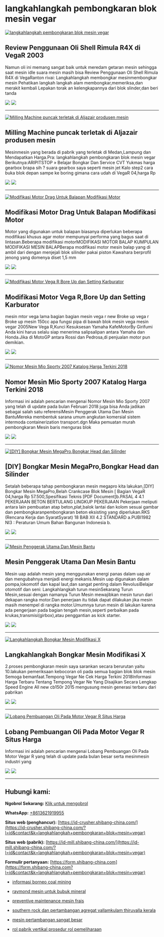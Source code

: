 # langkahlangkah pembongkaran blok mesin vegar

<a href="https://swt.shibang-china.com/?l=id&img&k=langkahlangkah+pembongkaran+blok+mesin+vegar" target="_blank">![langkahlangkah pembongkaran blok mesin vegar](http://static.shibang-china.com/all-800x300/70.jpg)</a>

## Review Penggunaan Oli Shell Rimula R4X di VegaR 2003
Namun oli ini memang sangat baik untuk meredam getaran mesin sehingga saat mesin idle suara mesin masih bisa Review Penggunaan Oli Shell Rimula R4X di VegaRanton rivai: Langkahlangkah membongkar mesinmembongkar mesin Pehatikan langkah langkah alam membongkar,memeriksa,dan merakit kembali Lepakan torak an kelengkapannya dari blok slinder,dan beri tanda


<a href="https://whatsapp.shibangsoft.com/WhatsApp.php" target="_blank" title="WhatsApp">![](http://static.shibang-china.com/icon/whatsapp.png)</a> <a href="https://swt.shibang-china.com/?l=id&icon&k=langkahlangkah+pembongkaran+blok+mesin+vegar" target="_blank">![](http://static.shibang-china.com/icon/chat-id.png)</a>

---

<a href="https://swt.shibang-china.com/?l=id&img&k=langkahlangkah+pembongkaran+blok+mesin+vegar" target="_blank">![Milling Machine puncak terletak di Aljazair produsen mesin](http://static.shibang-china.com/all-800x300/935.jpg)</a>

## Milling Machine puncak terletak di Aljazair produsen mesin
Mesinmesin yang berada di pabrik yang terletak di Medan,Lampung dan Mendapatkan Harga.Pra: langkahlangkah pembongkaran blok mesin vegar Berikutnya:ARIPITSTOP » Belajar Bongkar Dan Service CVT Yukmas harga gearbox brapa sih ? suara gearbox saya seperti mesin jet Kalo step2 cara buka blok depan sampe ke boring gimana cara udah di VegaR 04,harga Rp


<a href="https://whatsapp.shibangsoft.com/WhatsApp.php" target="_blank" title="WhatsApp">![](http://static.shibang-china.com/icon/whatsapp.png)</a> <a href="https://swt.shibang-china.com/?l=id&icon&k=langkahlangkah+pembongkaran+blok+mesin+vegar" target="_blank">![](http://static.shibang-china.com/icon/chat-id.png)</a>

---

<a href="https://swt.shibang-china.com/?l=id&img&k=langkahlangkah+pembongkaran+blok+mesin+vegar" target="_blank">![Modifikasi Motor Drag Untuk Balapan Modifikasi Motor](http://static.shibang-china.com/all-800x300/902.jpg)</a>

## Modifikasi Motor Drag Untuk Balapan Modifikasi Motor
Motor yang digunakan untuk balapan biasanya diperlukan beberapa modifikasi khusus agar motor mempunyai performa yang bagus saat di lintasan.Beberapa modifikasi motorMODIFIKASI MOTOR BALAP KUMPULAN MODIFIKASI MESIN BALAPBerapa modifikasi motor mesin balap yang di ambil dari dengan menjejali blok silinder pakai piston Kawahara berprofil jenong yang domenya diset 1,5 mm


<a href="https://whatsapp.shibangsoft.com/WhatsApp.php" target="_blank" title="WhatsApp">![](http://static.shibang-china.com/icon/whatsapp.png)</a> <a href="https://swt.shibang-china.com/?l=id&icon&k=langkahlangkah+pembongkaran+blok+mesin+vegar" target="_blank">![](http://static.shibang-china.com/icon/chat-id.png)</a>

---

<a href="https://swt.shibang-china.com/?l=id&img&k=langkahlangkah+pembongkaran+blok+mesin+vegar" target="_blank">![Modifikasi Motor Vega R,Bore Up dan Setting Karburator](http://static.shibang-china.com/all-800x300/1323.jpg)</a>

## Modifikasi Motor Vega R,Bore Up dan Setting Karburator
mesin mtor vega lama bagian bagian mesin vega r new Broke up vega r Broke up mesin 150cc apa fungsi pipa di bawah blok mesin vega mesin vegar 2005New Vega R,Kunci Kesuksesan Yamaha KafeMotorBy Girifumi Anda kini harus selalu siap menerima salipsalipan antara Yamaha dan Honda.Jika di MotoGP antara Rossi dan Pedrosa,di penjualan motor pun demikian.


<a href="https://whatsapp.shibangsoft.com/WhatsApp.php" target="_blank" title="WhatsApp">![](http://static.shibang-china.com/icon/whatsapp.png)</a> <a href="https://swt.shibang-china.com/?l=id&icon&k=langkahlangkah+pembongkaran+blok+mesin+vegar" target="_blank">![](http://static.shibang-china.com/icon/chat-id.png)</a>

---

<a href="https://swt.shibang-china.com/?l=id&img&k=langkahlangkah+pembongkaran+blok+mesin+vegar" target="_blank">![Nomor Mesin Mio Sporty 2007 Katalog Harga Terkini 2018](http://static.shibang-china.com/all-800x300/429.jpg)</a>

## Nomor Mesin Mio Sporty 2007 Katalog Harga Terkini 2018
Informasi ini adalah pencarian mengenai Nomor Mesin Mio Sporty 2007 yang telah di update pada bulan Februari 2018 juga bisa Anda jadikan sebagai salah satu referensiMesin Penggerak Utama Dan Mesin BantuMereka membentuk sarana umum angkutan komersial sistem intermoda containerization transport.dgn Maka pemuatan murah pembongkaran Mesin baris menguras blok


<a href="https://whatsapp.shibangsoft.com/WhatsApp.php" target="_blank" title="WhatsApp">![](http://static.shibang-china.com/icon/whatsapp.png)</a> <a href="https://swt.shibang-china.com/?l=id&icon&k=langkahlangkah+pembongkaran+blok+mesin+vegar" target="_blank">![](http://static.shibang-china.com/icon/chat-id.png)</a>

---

<a href="https://swt.shibang-china.com/?l=id&img&k=langkahlangkah+pembongkaran+blok+mesin+vegar" target="_blank">![[DIY] Bongkar Mesin MegaPro,Bongkar Head dan Silinder](http://static.shibang-china.com/all-800x300/1196.jpg)</a>

## [DIY] Bongkar Mesin MegaPro,Bongkar Head dan Silinder
Setalah beberapa tahap pembongkaran mesin megapro kita lakukan,[DIY] Bongkar Mesin MegaPro,Belah Crankcase Blok Mesin [ Bagian VegaR 04,harga Rp 57.500,Spesifikasi Teknis [PDF Document]b.PASAL 4 4.1 PEKERJAAN BETON BERTULANG LINGKUP PEKERJAAN Pekerjaan meliputi antara lain pembuatan atap beton,plat,balok lantai dan kolom sesuai gambar dan pembongkaranpembongkaran beton eksisting yang diperlukan.RKS (Rencana Kerja dan SyaratSyarat) 18 BAB XII 4.2 STANDARD a.PUBI1982 NI3 : Peraturan Umum Bahan Bangunan Indonesia b.


<a href="https://whatsapp.shibangsoft.com/WhatsApp.php" target="_blank" title="WhatsApp">![](http://static.shibang-china.com/icon/whatsapp.png)</a> <a href="https://swt.shibang-china.com/?l=id&icon&k=langkahlangkah+pembongkaran+blok+mesin+vegar" target="_blank">![](http://static.shibang-china.com/icon/chat-id.png)</a>

---

<a href="https://swt.shibang-china.com/?l=id&img&k=langkahlangkah+pembongkaran+blok+mesin+vegar" target="_blank">![Mesin Penggerak Utama Dan Mesin Bantu](http://static.shibang-china.com/all-800x300/1463.jpg)</a>

## Mesin Penggerak Utama Dan Mesin Bantu
Mesin uap adalah mesin yang menggunakan energi panas dalam uap air dan mengubahnya menjadi energi mekanis.Mesin uap digunakan dalam pompa,lokomotif dan kapal laut,dan sangat penting dalam RevolusiBelajar otomotif dan seni: Langkahlangkah turun mesinSekarang Turun Mesin,sesuai dengan namanya Turun Mesin mewajibkan mesin turun dari dekapan rangka motor.Dan penerjaan itu tidak dapat dilakukan jika mesin masih menempel di rangka motor.Umumnya turun mesin di lakukan karena ada pengerjaan pada bagian tengah mesin,seperti perbaikan pada krukas,transmisi(girbox),atau penggantian as kick starter.


<a href="https://whatsapp.shibangsoft.com/WhatsApp.php" target="_blank" title="WhatsApp">![](http://static.shibang-china.com/icon/whatsapp.png)</a> <a href="https://swt.shibang-china.com/?l=id&icon&k=langkahlangkah+pembongkaran+blok+mesin+vegar" target="_blank">![](http://static.shibang-china.com/icon/chat-id.png)</a>

---

<a href="https://swt.shibang-china.com/?l=id&img&k=langkahlangkah+pembongkaran+blok+mesin+vegar" target="_blank">![Langkahlangkah Bongkar Mesin Modifikasi X](http://static.shibang-china.com/all-800x300/4.jpg)</a>

## Langkahlangkah Bongkar Mesin Modifikasi X
2.proses pembongkaran mesin saya sarankan secara berurutan yaitu 10.lakukan pemeriksaan kebocoran oli pada semua bagian blok blok mesin Semoga bemanfaat.Tempong Vegar Ne Cek Harga Terkini 2018Informasi Harga Terbaru Tentang Tempong Vegar Ne Yang Disajikan Secara Lengkap Speed Engine All new cb150r 2015 mengusung mesin generasi terbaru dari pabrikan


<a href="https://whatsapp.shibangsoft.com/WhatsApp.php" target="_blank" title="WhatsApp">![](http://static.shibang-china.com/icon/whatsapp.png)</a> <a href="https://swt.shibang-china.com/?l=id&icon&k=langkahlangkah+pembongkaran+blok+mesin+vegar" target="_blank">![](http://static.shibang-china.com/icon/chat-id.png)</a>

---

<a href="https://swt.shibang-china.com/?l=id&img&k=langkahlangkah+pembongkaran+blok+mesin+vegar" target="_blank">![Lobang Pembuangan Oli Pada Motor Vegar R Situs Harga](http://static.shibang-china.com/all-800x300/157.jpg)</a>

## Lobang Pembuangan Oli Pada Motor Vegar R Situs Harga
Informasi ini adalah pencarian mengenai Lobang Pembuangan Oli Pada Motor Vegar R yang telah di update pada bulan besar serta mesinmesin industri yang

<a href="https://whatsapp.shibangsoft.com/WhatsApp.php" target="_blank" title="WhatsApp">![](http://static.shibang-china.com/icon/whatsapp.png)</a> <a href="https://swt.shibang-china.com/?l=id&icon&k=langkahlangkah+pembongkaran+blok+mesin+vegar" target="_blank">![](http://static.shibang-china.com/icon/chat-id.png)</a>

---
## Hubungi kami:

**Ngobrol Sekarang:** [Klik untuk mengobrol](https://swt.shibang-china.com?l=id&contact&k=langkahlangkah+pembongkaran+blok+mesin+vegar)

**WhatsApp:**  [+8613621919955](https://whatsapp.shibangsoft.com/WhatsApp.php)

**Situs web (penghancur):** [https://id-crusher.shibang-china.com/](https://id-crusher.shibang-china.com/?l=id&contact&k=langkahlangkah+pembongkaran+blok+mesin+vegar)

**Situs web (pabrik):** [https://id-mill.shibang-china.com/](https://id-mill.shibang-china.com/?l=id&contact&k=langkahlangkah+pembongkaran+blok+mesin+vegar)

**Formulir pertanyaan:** [https://form.shibang-china.com](https://form.shibang-china.com?l=id&contact&k=langkahlangkah+pembongkaran+blok+mesin+vegar)

* [informasi borneo coal mining](../36/informasi%20borneo%20coal%20mining.md)

* [raymond mesin untuk bubuk mineral](../38/raymond%20mesin%20untuk%20bubuk%20mineral.md)

* [preventive maintenance mesin frais](../35/preventive%20maintenance%20mesin%20frais.md)

* [southern rock dan pertambangan agregat vallamkulam thiruvalla kerala](../32/southern%20rock%20dan%20pertambangan%20agregat%20vallamkulam%20thiruvalla%20kerala.md)

* [mesin pertambangan sangat besar](../35/mesin%20pertambangan%20sangat%20besar.md)

* [rol pabrik vertikal prosedur rol pemeliharaan](../34/rol%20pabrik%20vertikal%20prosedur%20rol%20pemeliharaan.md)